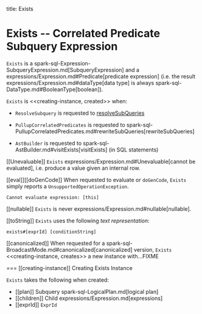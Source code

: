 title: Exists

# Exists -- Correlated Predicate Subquery Expression

`Exists` is a spark-sql-Expression-SubqueryExpression.md[SubqueryExpression] and a expressions/Expression.md#Predicate[predicate expression] (i.e. the result expressions/Expression.md#dataType[data type] is always spark-sql-DataType.md#BooleanType[boolean]).

`Exists` is <<creating-instance, created>> when:

* `ResolveSubquery` is requested to [resolveSubQueries](../logical-analysis-rules/ResolveSubquery.md#resolveSubQueries)

* `PullupCorrelatedPredicates` is requested to spark-sql-PullupCorrelatedPredicates.md#rewriteSubQueries[rewriteSubQueries]

* `AstBuilder` is requested to spark-sql-AstBuilder.md#visitExists[visitExists] (in SQL statements)

[[Unevaluable]]
`Exists` expressions/Expression.md#Unevaluable[cannot be evaluated], i.e. produce a value given an internal row.

[[eval]][[doGenCode]]
When requested to evaluate or `doGenCode`, `Exists` simply reports a `UnsupportedOperationException`.

```
Cannot evaluate expression: [this]
```

[[nullable]]
`Exists` is never expressions/Expression.md#nullable[nullable].

[[toString]]
`Exists` uses the following *text representation*:

```
exists#[exprId] [conditionString]
```

[[canonicalized]]
When requested for a spark-sql-BroadcastMode.md#canonicalized[canonicalized] version, `Exists` <<creating-instance, creates>> a new instance with...FIXME

=== [[creating-instance]] Creating Exists Instance

`Exists` takes the following when created:

* [[plan]] Subquery spark-sql-LogicalPlan.md[logical plan]
* [[children]] Child expressions/Expression.md[expressions]
* [[exprId]] `ExprId`
